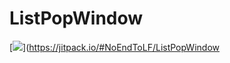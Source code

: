 # ListPopWindow
[![](https://jitpack.io/v/NoEndToLF/ListPopWindow.svg)](https://jitpack.io/#NoEndToLF/ListPopWindow